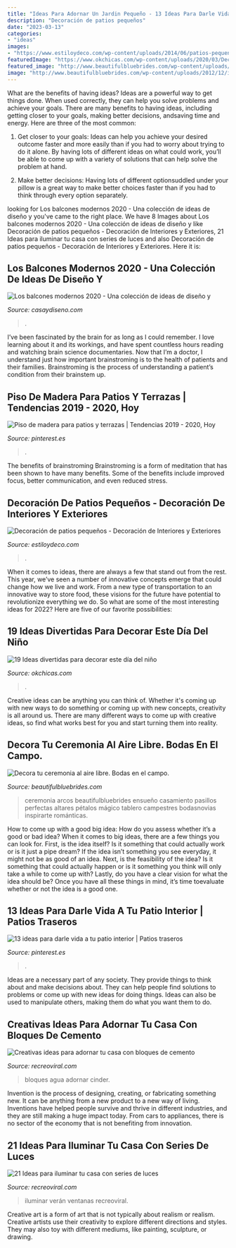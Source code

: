 ```yaml
---
title: "Ideas Para Adornar Un Jardin Pequeño - 13 Ideas Para Darle Vida A Tu Patio Interior"
description: "Decoración de patios pequeños"
date: "2023-03-13"
categories:
- "ideas"
images:
- "https://www.estiloydeco.com/wp-content/uploads/2014/06/patios-pequenos-12.jpg"
featuredImage: "https://www.okchicas.com/wp-content/uploads/2020/03/Decoración-para-festejar-el-día-del-niño-27.jpg"
featured_image: "http://www.beautifulbluebrides.com/wp-content/uploads/2012/12/ideas-decorar-ceremonia-bodas-campo.jpg"
image: "http://www.beautifulbluebrides.com/wp-content/uploads/2012/12/ideas-decorar-ceremonia-bodas-campo.jpg"
---
```



What are the benefits of having ideas?
Ideas are a powerful way to get things done. When used correctly, they can help you solve problems and achieve your goals. There are many benefits to having ideas, including getting closer to your goals, making better decisions, andsaving time and energy. Here are three of the most common: 
1. Get closer to your goals: Ideas can help you achieve your desired outcome faster and more easily than if you had to worry about trying to do it alone. By having lots of different ideas on what could work, you’ll be able to come up with a variety of solutions that can help solve the problem at hand.

2. Make better decisions: Having lots of different optionsuddled under your pillow is a great way to make better choices faster than if you had to think through every option separately.

	

		
looking for Los balcones modernos 2020 - Una colección de ideas de diseño y you've came to the right place. We have 8 Images about Los balcones modernos 2020 - Una colección de ideas de diseño y like Decoración de patios pequeños - Decoración de Interiores y Exteriores, 21 Ideas para iluminar tu casa con series de luces and also Decoración de patios pequeños - Decoración de Interiores y Exteriores. Here it is:
		
    
## Los Balcones Modernos 2020 - Una Colección De Ideas De Diseño Y

<img loading=lazy src="https://casaydiseno.com/wp-content/uploads/2020/06/balcon-pequeno-diseno-banco-plantas.jpg" onerror="this.onerror=null;this.src='https://tse2.mm.bing.net/th?id=OIP.aHhTQSNrbNGZ5ROSKHAgEwHaLG&amp;pid=15.1';" alt="Los balcones modernos 2020 - Una colección de ideas de diseño y">

_Source: casaydiseno.com_

>. 

	

I’ve been fascinated by the brain for as long as I could remember. I love learning about it and its workings, and have spent countless hours reading and watching brain science documentaries. Now that I’m a doctor, I understand just how important brainstroming is to the health of patients and their families. Brainstroming is the process of understanding a patient’s condition from their brainstem up.

    
## Piso De Madera Para Patios Y Terrazas | Tendencias 2019 - 2020, Hoy

<img loading=lazy src="https://i.pinimg.com/736x/e6/17/ee/e617ee59fa834c0b0206a52d5930550a.jpg" onerror="this.onerror=null;this.src='https://tse1.mm.bing.net/th?id=OIP.1S3TLk0vCr2wnZmwP82XpwHaI_&amp;pid=15.1';" alt="Piso de madera para patios y terrazas | Tendencias 2019 - 2020, Hoy">

_Source: pinterest.es_

>. 

	

The benefits of brainstroming
Brainstroming is a form of meditation that has been shown to have many benefits. Some of the benefits include improved focus, better communication, and even reduced stress.

    
## Decoración De Patios Pequeños - Decoración De Interiores Y Exteriores

<img loading=lazy src="https://www.estiloydeco.com/wp-content/uploads/2014/06/patios-pequenos-12.jpg" onerror="this.onerror=null;this.src='https://tse3.mm.bing.net/th?id=OIP.EMHtl_A5-O0xxmFoTE6mLAHaJ4&amp;pid=15.1';" alt="Decoración de patios pequeños - Decoración de Interiores y Exteriores">

_Source: estiloydeco.com_

>. 

	

When it comes to ideas, there are always a few that stand out from the rest. This year, we’ve seen a number of innovative concepts emerge that could change how we live and work. From a new type of transportation to an innovative way to store food, these visions for the future have potential to revolutionize everything we do. So what are some of the most interesting ideas for 2022? Here are five of our favorite possibilities:

    
## 19 Ideas Divertidas Para Decorar Este Día Del Niño

<img loading=lazy src="https://www.okchicas.com/wp-content/uploads/2020/03/Decoración-para-festejar-el-día-del-niño-27.jpg" onerror="this.onerror=null;this.src='https://tse4.mm.bing.net/th?id=OIP.jabMzdJKg50_RJoLpAWcBwHaLH&amp;pid=15.1';" alt="19 Ideas divertidas para decorar este día del niño">

_Source: okchicas.com_

>. 

	

Creative ideas can be anything you can think of. Whether it's coming up with new ways to do something or coming up with new concepts, creativity is all around us. There are many different ways to come up with creative ideas, so find what works best for you and start turning them into reality.

    
## Decora Tu Ceremonia Al Aire Libre. Bodas En El Campo.

<img loading=lazy src="http://www.beautifulbluebrides.com/wp-content/uploads/2012/12/ideas-decorar-ceremonia-bodas-campo.jpg" onerror="this.onerror=null;this.src='https://tse3.mm.bing.net/th?id=OIP.r85kKWroEuNUYOITv4VZ0AHaPr&amp;pid=15.1';" alt="Decora tu ceremonia al aire libre. Bodas en el campo.">

_Source: beautifulbluebrides.com_

>ceremonia arcos beautifulbluebrides ensueño casamiento pasillos perfectas altares pétalos mágico tablero campestres bodasnovias inspirarte románticas. 

	

How to come up with a good big idea: How do you assess whether it’s a good or bad idea?
When it comes to big ideas, there are a few things you can look for. First, is the idea itself? Is it something that could actually work or is it just a pipe dream? If the idea isn’t something you see everyday, it might not be as good of an idea. Next, is the feasibility of the idea? Is it something that could actually happen or is it something you think will only take a while to come up with? Lastly, do you have a clear vision for what the idea should be? Once you have all these things in mind, it’s time toevaluate whether or not the idea is a good one.

    
## 13 Ideas Para Darle Vida A Tu Patio Interior | Patios Traseros

<img loading=lazy src="https://i.pinimg.com/736x/d1/95/a5/d195a5a64bb659c60fcaf7f731844c50.jpg" onerror="this.onerror=null;this.src='https://tse2.mm.bing.net/th?id=OIP.upumj9DJLUWohaKU1mJC6QHaKw&amp;pid=15.1';" alt="13 ideas para darle vida a tu patio interior | Patios traseros">

_Source: pinterest.es_

>. 

	

Ideas are a necessary part of any society. They provide things to think about and make decisions about. They can help people find solutions to problems or come up with new ideas for doing things. Ideas can also be used to manipulate others, making them do what you want them to do.

    
## Creativas Ideas Para Adornar Tu Casa Con Bloques De Cemento

<img loading=lazy src="http://www.recreoviral.com/wp-content/uploads/2015/08/Cosas-creativas-hechas-con-bloques-de-cemento-17.jpg" onerror="this.onerror=null;this.src='https://tse3.mm.bing.net/th?id=OIP.CK07_6M36Hfs4OHw1G_aEgAAAA&amp;pid=15.1';" alt="Creativas ideas para adornar tu casa con bloques de cemento">

_Source: recreoviral.com_

>bloques agua adornar cinder. 

	

Invention is the process of designing, creating, or fabricating something new. It can be anything from a new product to a new way of living. Inventions have helped people survive and thrive in different industries, and they are still making a huge impact today. From cars to appliances, there is no sector of the economy that is not benefiting from innovation.

    
## 21 Ideas Para Iluminar Tu Casa Con Series De Luces

<img loading=lazy src="https://www.recreoviral.com/wp-content/uploads/2018/09/decoración-con-series-de-luces-recreoviral-4-1.jpg" onerror="this.onerror=null;this.src='https://tse2.mm.bing.net/th?id=OIP.qJTl30zAOWp-z0EM9O8XLwHaJ4&amp;pid=15.1';" alt="21 Ideas para iluminar tu casa con series de luces">

_Source: recreoviral.com_

>iluminar verán ventanas recreoviral. 

	

Creative art is a form of art that is not typically about realism or realism. Creative artists use their creativity to explore different directions and styles. They may also toy with different mediums, like painting, sculpture, or drawing.

